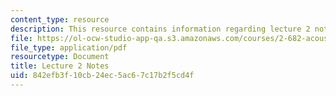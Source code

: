 ```yaml
---
content_type: resource
description: This resource contains information regarding lecture 2 notes.
file: https://ol-ocw-studio-app-qa.s3.amazonaws.com/courses/2-682-acoustical-oceanography-spring-2012/842efb3f10cb24ec5ac67c17b2f5cd4f_MIT2_682S12_lec02.pdf
file_type: application/pdf
resourcetype: Document
title: Lecture 2 Notes
uid: 842efb3f-10cb-24ec-5ac6-7c17b2f5cd4f
---
```

